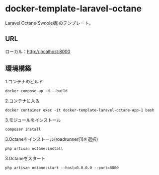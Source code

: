 # docker-template-laravel-octane
Laravel Octane(Swoole版)のテンプレート。  
## URL  
ローカル：[http://localhost:8000](http://localhost:8000)  
## 環境構築
1.コンテナのビルド
```
docker compose up -d --build
```
2.コンテナに入る
```
docker container exec -it docker-template-laravel-octane-app-1 bash
```
3.モジュールをインストール
```
composer install
```
3.Octaneをインストール(roadrunner[1]を選択)
```
php artisan octane:install
```
3.Octaneをスタート
```
php artisan octane:start --host=0.0.0.0 --port=8000
```
